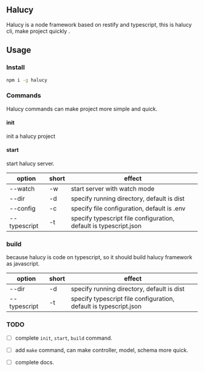 ## Halucy

Halucy is a node framework based on restify and typescript, this is halucy cli, make project quickly .

## Usage

### Install

```sh
npm i -g halucy
```

### Commands

Halucy commands can make project more simple and quick.

#### init

init a halucy project

#### start

start halucy server.

| option       | short | effect                                                            |
| ------------ | ----- | ----------------------------------------------------------------- |
| --watch      | -w    | start server with watch mode                                      |
| --dir        | -d    | specify running directory, default is dist                        |
| --config     | -c    | specify file configuration, default is .env                       |
| --typescript | -t    | specify typescript file configuration, default is typescript.json |

### build

because halucy is code on typescript, so it should build halucy framework as javascript.

| option       | short | effect                                                            |
| ------------ | ----- | ----------------------------------------------------------------- |
| --dir        | -d    | specify running directory, default is dist                        |
| --typescript | -t    | specify typescript file configuration, default is typescript.json |

### TODO

- [ ] complete `init`, `start`, `build` command.
- [ ] add `make` command, can make controller, model, schema more quick.
- [ ] complete docs.

